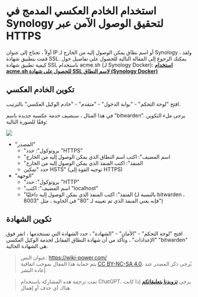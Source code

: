 # استخدام الخادم العكسي المدمج في Synology لتحقيق الوصول الآمن عبر HTTPS

أولاً ، تحتاج إلى عنوان IP أو اسم نطاق يمكن الوصول إليه من الخارج لـ Synology ، ولقد قمت بتطبيق شهادة SSL. يمكنك الرجوع إلى المقالة التالية للحصول على تفاصيل حول كيفية تطبيق شهادة SSL باستخدام acme.sh (لـ Synology Docker): [**استخدام acme.sh للحصول على شهادة SSL لاسم النطاق (Synology Docker)**](https://wiki-power.com/ar/%E5%9F%BA%E4%BA%8Eacme.sh%E8%87%AA%E5%8A%A8%E7%94%B3%E8%AF%B7%E5%9F%9F%E5%90%8D%E8%AF%81%E4%B9%A6%EF%BC%88%E7%BE%A4%E6%99%96Docker%EF%BC%89)

## تكوين الخادم العكسي

افتح "لوحة التحكم" - "بوابة الدخول" - "متقدم" - "خادم الوكيل العكسي" بالترتيب.

في هذا المثال ، سنضيف خدمة عكسية جديدة باسم "bitwarden". يرجى ملء التكوين وفقًا للصورة التالية:

![](https://wiki-media-1253965369.cos.ap-guangzhou.myqcloud.com/img/20210503213004.png)

- "المصدر"
  - "بروتوكول": حدد "HTTPS"
  - "اسم المضيف": اكتب اسم النطاق الذي يمكن الوصول إليه من الخارج
  - "المنفذ": اكتب المنفذ الذي يمكن الوصول إليه من الخارج
  - حدد "تمكين HSTS" (توجيه القوة إلى HTTPS)
- "الوجهة"
  - "بروتوكول": حدد "HTTP"
  - "اسم المضيف": اكتب "localhost"
  - "المنفذ": اكتب المنفذ الذي يمكن الوصول إليه داخليًا (بالنسبة لـ bitwarden ، فإنه يعني المنفذ الذي تم تعيينه لـ "80" في الحاوية ، مثل "8003")

## تكوين الشهادة

افتح "لوحة التحكم" - "الأمان" - "الشهادة" ، حدد الشهادة التي تستخدمها ، انقر فوق "الإعدادات" ، وتأكد من أن شهادة النطاق المقابل لخدمة الوكيل العكسي "bitwarden" هي الشهادة الحالية.

> عنوان النص: <https://wiki-power.com/>  
> يتم حماية هذا المقال بموجب اتفاقية [CC BY-NC-SA 4.0](https://creativecommons.org/licenses/by/4.0/deed.zh)، يُرجى ذكر المصدر عند إعادة النشر.

> تمت ترجمة هذه المشاركة باستخدام ChatGPT، يرجى [**تزويدنا بتعليقاتكم**](https://github.com/linyuxuanlin/Wiki_MkDocs/issues/new) إذا كانت هناك أي حذف أو إهمال.